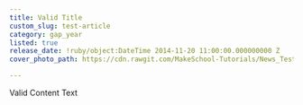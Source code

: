```yaml
---
title: Valid Title
custom_slug: test-article
category: gap_year
listed: true
release_date: !ruby/object:DateTime 2014-11-20 11:00:00.000000000 Z
cover_photo_path: https://cdn.rawgit.com/MakeSchool-Tutorials/News_Tests/8df9f896e233b61df5dd16345a34e6ae89b57335/9992239c-7a75-44fb-9bab-3150216da75b/cover_photo.png

---
```

Valid Content Text